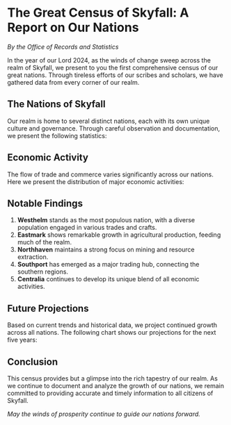# The Great Census of Skyfall: A Report on Our Nations

*By the Office of Records and Statistics*

In the year of our Lord 2024, as the winds of change sweep across the realm of Skyfall, we present to you the first comprehensive census of our great nations. Through tireless efforts of our scribes and scholars, we have gathered data from every corner of our realm.

## The Nations of Skyfall

Our realm is home to several distinct nations, each with its own unique culture and governance. Through careful observation and documentation, we present the following statistics:

<div class="plotly-graph" data-plotly='{
    "data": [
        {
            "x": ["Westhelm", "Eastmark", "Northhaven", "Southport", "Centralia"],
            "y": [150, 120, 90, 85, 75],
            "type": "bar",
            "name": "Population",
            "marker": {
                "color": "#8b4513"
            }
        }
    ],
    "layout": {
        "title": "Population Distribution Across Nations",
        "xaxis": {
            "title": "Nation"
        },
        "yaxis": {
            "title": "Population (in hundreds)"
        },
        "showlegend": true,
        "paper_bgcolor": "rgba(0,0,0,0)",
        "plot_bgcolor": "rgba(0,0,0,0)",
        "font": {
            "family": "Crimson Text, serif"
        }
    }
}'></div>

## Economic Activity

The flow of trade and commerce varies significantly across our nations. Here we present the distribution of major economic activities:

<div class="plotly-graph" data-plotly='{
    "data": [
        {
            "values": [40, 25, 20, 15],
            "labels": ["Mining", "Agriculture", "Trade", "Crafting"],
            "type": "pie",
            "name": "Economic Activities",
            "marker": {
                "colors": ["#8b4513", "#a0522d", "#cd853f", "#deb887"]
            }
        }
    ],
    "layout": {
        "title": "Distribution of Economic Activities",
        "showlegend": true,
        "paper_bgcolor": "rgba(0,0,0,0)",
        "plot_bgcolor": "rgba(0,0,0,0)",
        "font": {
            "family": "Crimson Text, serif"
        }
    }
}'></div>

## Notable Findings

1. **Westhelm** stands as the most populous nation, with a diverse population engaged in various trades and crafts.
2. **Eastmark** shows remarkable growth in agricultural production, feeding much of the realm.
3. **Northhaven** maintains a strong focus on mining and resource extraction.
4. **Southport** has emerged as a major trading hub, connecting the southern regions.
5. **Centralia** continues to develop its unique blend of all economic activities.

## Future Projections

Based on current trends and historical data, we project continued growth across all nations. The following chart shows our projections for the next five years:

<div class="plotly-graph" data-plotly='{
    "data": [
        {
            "x": [2024, 2025, 2026, 2027, 2028],
            "y": [150, 165, 180, 195, 210],
            "type": "scatter",
            "mode": "lines+markers",
            "name": "Westhelm",
            "line": {
                "color": "#8b4513"
            }
        },
        {
            "x": [2024, 2025, 2026, 2027, 2028],
            "y": [120, 130, 140, 150, 160],
            "type": "scatter",
            "mode": "lines+markers",
            "name": "Eastmark",
            "line": {
                "color": "#a0522d"
            }
        }
    ],
    "layout": {
        "title": "Population Growth Projections",
        "xaxis": {
            "title": "Year"
        },
        "yaxis": {
            "title": "Population (in hundreds)"
        },
        "showlegend": true,
        "paper_bgcolor": "rgba(0,0,0,0)",
        "plot_bgcolor": "rgba(0,0,0,0)",
        "font": {
            "family": "Crimson Text, serif"
        }
    }
}'></div>

## Conclusion

This census provides but a glimpse into the rich tapestry of our realm. As we continue to document and analyze the growth of our nations, we remain committed to providing accurate and timely information to all citizens of Skyfall.

*May the winds of prosperity continue to guide our nations forward.* 
